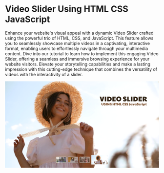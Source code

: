 # Video Slider Using HTML CSS JavaScript

Enhance your website's visual appeal with a dynamic Video Slider crafted using the powerful trio of HTML, CSS, and JavaScript. This feature allows you to seamlessly showcase multiple videos in a captivating, interactive format, enabling users to effortlessly navigate through your multimedia content. Dive into our tutorial to learn how to implement this engaging Video Slider, offering a seamless and immersive browsing experience for your website visitors. Elevate your storytelling capabilities and make a lasting impression with this cutting-edge technique that combines the versatility of videos with the interactivity of a slider.

![Video Slider](/images/VideoSlider.png)